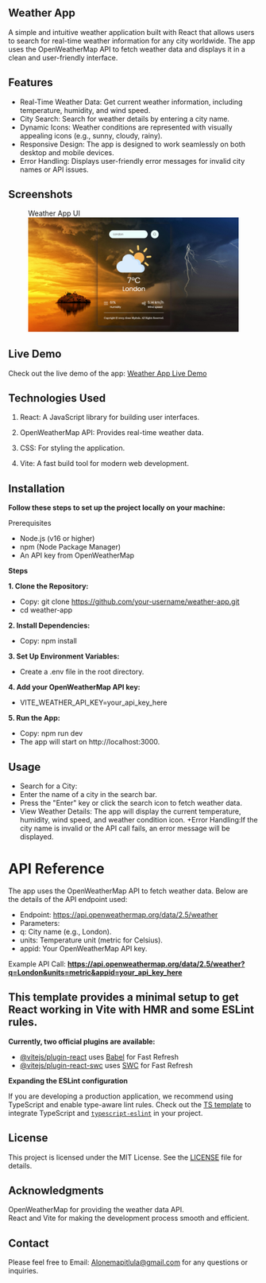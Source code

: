 ## Weather App

A simple and intuitive weather application built with React that allows users to search for real-time weather information for any city worldwide. The app uses the OpenWeatherMap API to fetch weather data and displays it in a clean and user-friendly interface.

## Features

+ Real-Time Weather Data: Get current weather information, including temperature, humidity, and wind speed.
+ City Search: Search for weather details by entering a city name.
+ Dynamic Icons: Weather conditions are represented with visually appealing icons (e.g., sunny, cloudy, rainy).
+ Responsive Design: The app is designed to work seamlessly on both desktop and mobile devices.
+ Error Handling: Displays user-friendly error messages for invalid city names or API issues.

## Screenshots
<figure>
    <figcaption>Weather App UI</figcaption>
    <img src="/src/assets/Screenshot 2025-03-12 174619.png" alt="Weather App UI">
</figure>

## Live Demo
Check out the live demo of the app: [Weather App Live Demo]()

## Technologies Used

1. React: A JavaScript library for building user interfaces.

2. OpenWeatherMap API: Provides real-time weather data.

3. CSS: For styling the application.

4. Vite: A fast build tool for modern web development.

## Installation

**Follow these steps to set up the project locally on your machine:**

Prerequisites
+ Node.js (v16 or higher)
+ npm (Node Package Manager)
+ An API key from OpenWeatherMap

**Steps**

**1. Clone the Repository:**
- Copy: git clone https://github.com/your-username/weather-app.git
- cd weather-app

**2. Install Dependencies:**
- Copy: npm install

**3. Set Up Environment Variables:**
- Create a .env file in the root directory.

**4. Add your OpenWeatherMap API key:**
- VITE_WEATHER_API_KEY=your_api_key_here

**5. Run the App:**
- Copy: npm run dev
- The app will start on http://localhost:3000.

## Usage

+ Search for a City:
+ Enter the name of a city in the search bar.
+ Press the "Enter" key or click the search icon to fetch weather data.
+ View Weather Details: The app will display the current temperature, humidity, wind speed, and weather condition icon.
+Error Handling:If the city name is invalid or the API call fails, an error message will be displayed.

# API Reference

The app uses the OpenWeatherMap API to fetch weather data. Below are the details of the API endpoint used:

+ Endpoint: https://api.openweathermap.org/data/2.5/weather
+ Parameters:
+ q: City name (e.g., London).
+ units: Temperature unit (metric for Celsius).
+ appid: Your OpenWeatherMap API key.

Example API Call: **https://api.openweathermap.org/data/2.5/weather?q=London&units=metric&appid=your_api_key_here**

## This template provides a minimal setup to get React working in Vite with HMR and some ESLint rules.

**Currently, two official plugins are available:**

- [@vitejs/plugin-react](https://github.com/vitejs/vite-plugin-react/blob/main/packages/plugin-react/README.md) uses [Babel](https://babeljs.io/) for Fast Refresh
- [@vitejs/plugin-react-swc](https://github.com/vitejs/vite-plugin-react-swc) uses [SWC](https://swc.rs/) for Fast Refresh

**Expanding the ESLint configuration**

If you are developing a production application, we recommend using TypeScript and enable type-aware lint rules. Check out the [TS template](https://github.com/vitejs/vite/tree/main/packages/create-vite/template-react-ts) to integrate TypeScript and [`typescript-eslint`](https://typescript-eslint.io) in your project.

## License

This project is licensed under the MIT License. See the [LICENSE](https://license/) file for details.

## Acknowledgments

OpenWeatherMap for providing the weather data API.<br>React and Vite for making the development process smooth and efficient.

## Contact

Please feel free to Email: [Alonemapitlula@gmail.com](Alonemapitlula@gmail.com) for any questions or inquiries.